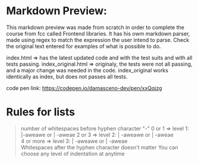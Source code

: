 

# Markdown Preview: 
This markdown preview was made from scratch in order to complete the course from fcc called Frontend libraries.
It has his owm markdown parser, made using regex to match the expression the user intend to parse.
Check the original text entered for examples of what is possible to do.

index.html => has the latest updated code and with the test suits and with all tests passing.
index_original.html => originaly, the tests were not all passing, and a major change was needed in the code.
index_original works identically as index, but does not passes all tests.

code pen link: https://codepen.io/damasceno-dev/pen/xxQqjzg

# Rules for lists
> number of whitespaces before hyphen character "-"
0 or 1 => level 1:    |-aweawe    or |  -aweae 
2 or 3 => level 2:    |  -aweawe    or |   -aweae  
4 or more => level 3: |    -aweawe    or |           -aweae   
Whitespaces after the hyphen character doesn't matter
You can choose any level of indentation at anytime
